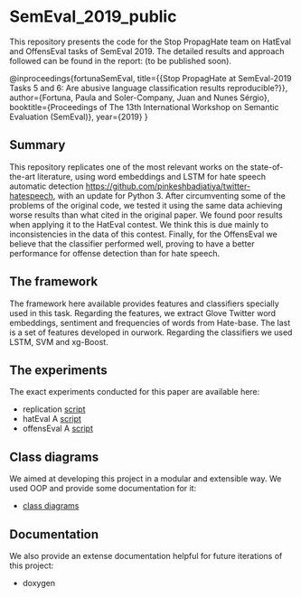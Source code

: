 # SemEval_2019_public

This repository presents the code for the Stop PropagHate team on HatEval and OffensEval tasks of SemEval 2019. 
The detailed results and approach followed can be found in the report:
(to be published soon).

@inproceedings{fortunaSemEval, 
title={{Stop PropagHate at SemEval-2019 Tasks 5 and 6: Are abusive language classification results reproducible?}}, 
author={Fortuna, Paula and Soler-Company, Juan and Nunes Sérgio}, 
booktitle={Proceedings of The 13th International Workshop on Semantic Evaluation (SemEval)}, 
year={2019} 
} 


## Summary

This repository replicates one of the most relevant works on the state-of-the-art literature, using word embeddings and LSTM for hate speech automatic detection https://github.com/pinkeshbadjatiya/twitter-hatespeech, with an update for Python 3. After circumventing some of the problems of the original code, we tested it using the same data achieving worse results than what cited in the original paper. We found poor results when applying it to the HatEval contest. We think this is due mainly to inconsistencies in the data of this contest. Finally, for the OffensEval we believe that the classifier performed well, proving to have a better performance for offense detection than for hate speech.


## The framework

The framework here available provides features and classifiers specially used in this task. Regarding the features, we extract Glove Twitter word embeddings, sentiment  and  frequencies  of  words  from  Hate-base. The last is a set of features developed in ourwork. Regarding the classifiers we used LSTM, SVM and xg-Boost.


## The experiments

The exact experiments conducted for this paper are available here:
- replication [script](https://github.com/paulafortuna/SemEval_2019_public/blob/master/main_replication.py)
- hatEval A [script](https://github.com/paulafortuna/SemEval_2019_public/blob/master/main_hateval_a.py)
- offensEval A [script](https://github.com/paulafortuna/SemEval_2019_public/blob/master/main_offenseval_a.py)


## Class diagrams

We aimed at developing this project in a modular and extensible way. We used OOP and provide some documentation for it:
-  [class diagrams](https://docs.google.com/presentation/d/1t64DdCrN2avDvKocUBp-2kDHYl5dkT_2M8aRPLiw3u8/edit?usp=sharing)


## Documentation
We also provide an extense documentation helpful for future iterations of this project:
- doxygen

